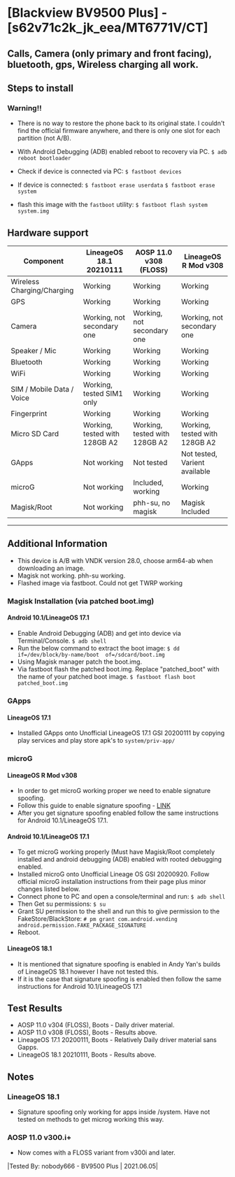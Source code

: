 # [Blackview BV9500 Plus] - [s62v71c2k_jk_eea/MT6771V/CT]
## Calls, Camera (only primary and front facing), bluetooth, gps, Wireless charging all work.

## Steps to install
### Warning!! 
  * There is no way to restore the phone back to its original state. I couldn't find the official firmware anywhere, and there is only one slot for each partition (not A/B).

* With Android Debugging (ADB) enabled reboot to recovery via PC.
     `$ adb reboot bootloader`
* Check if device is connected via PC:
    `$ fastboot devices`
* If device is connected:
    `$ fastboot erase userdata`
    `$ fastboot erase system`
* flash this image with the `fastboot` utility:
    `$ fastboot flash system system.img`

## Hardware support

| Component                 | LineageOS 18.1 20210111      | AOSP 11.0 v308 (FLOSS)       | LineageOS R Mod v308         |
|---------------------------|------------------------------|------------------------------|------------------------------|
| Wireless Charging/Charging| Working                      | Working                      | Working                      |
| GPS                       | Working                      | Working                      | Working                      |
| Camera                    | Working, not secondary one   | Working, not secondary one   | Working, not secondary one   |
| Speaker / Mic             | Working                      | Working                      | Working                      |
| Bluetooth                 | Working                      | Working                      | Working                      |
| WiFi                      | Working                      | Working                      | Working                      |
| SIM / Mobile Data / Voice | Working, tested SIM1 only    | Working                      | Working                      |
| Fingerprint               | Working                      | Working                      | Working                      |
| Micro SD Card             | Working, tested with 128GB A2| Working, tested with 128GB A2| Working, tested with 128GB A2|
| GApps                     | Not working                  | Not tested                   | Not tested, Varient available|
| microG                    | Not working                  | Included, working            | Working                      |
| Magisk/Root               | Not working                  | phh-su, no magisk            | Magisk Included              |
---

## Additional Information
  * This device is A/B with VNDK version 28.0, choose arm64-ab when downloading an image.
  * Magisk not working. phh-su working.
  * Flashed image via fastboot. Could not get TWRP working
### Magisk Installation (via patched boot.img)
#### Android 10.1/LineageOS 17.1
  * Enable Android Debugging (ADB) and get into device via Terminal/Console.
     `$ adb shell`
  * Run the below command to extract the boot image:
     `$ dd if=/dev/block/by-name/boot  of=/sdcard/boot.img`
  * Using Magisk manager patch the boot.img.
  * Via fastboot flash the patched boot.img. Replace "patched_boot" with the name of your patched boot image.
     `$ fastboot flash boot patched_boot.img`
### GApps
#### LineageOS 17.1
  * Installed GApps onto Unofficial LineageOS 17.1 GSI 20200111 by copying play services and play store apk's to `system/priv-app/`
### microG
#### LineageOS R Mod v308
  * In order to get microG working proper we need to enable signature spoofing.
  * Follow this guide to enable signature spoofing - [LINK](https://forum.xda-developers.com/t/signature-spoofing-on-unsuported-android-11-r-roms.4214143/)
  * After you get signature spoofing enabled follow the same instructions for Android 10.1/LineageOS 17.1.
#### Android 10.1/LineageOS 17.1
  * To get microG working properly (Must have Magisk/Root completely installed and android debugging (ADB) enabled with rooted debugging enabled.
  * Installed microG onto Unofficial Lineage OS GSI 20200920. Follow official microG installation instructions from their page plus minor changes listed below.
  * Connect phone to PC and open a console/terminal and run:
     `$ adb shell`
  * Then Get su permissions:
     `$ su`
  * Grant SU permission to the shell and run this to give permission to the FakeStore/BlackStore:
     `# pm grant com.android.vending android.permission.FAKE_PACKAGE_SIGNATURE`
  * Reboot.
#### LineageOS 18.1
  * It is mentioned that signature spoofing is enabled in Andy Yan's builds of LineageOS 18.1 however I have not tested this.
  * If it is the case that signature spoofing is enabled then follow the same instructions for Android 10.1/LineageOS 17.1
## Test Results
  *  AOSP 11.0 v304 (FLOSS), Boots - Daily driver material.
  *  AOSP 11.0 v308 (FLOSS), Boots - Results above.
  *  LineageOS 17.1 20200111, Boots - Relatively Daily driver material sans Gapps.
  *  LineageOS 18.1 20210111, Boots - Results above.

## Notes
### LineageOS 18.1
  *  Signature spoofing only working for apps inside /system. Have not tested on methods to get microg working this way.
### AOSP 11.0 v300.i+
  *  Now comes with a FLOSS variant from v300i and later.

|Tested By: nobody666 - BV9500 Plus | 2021.06.05|